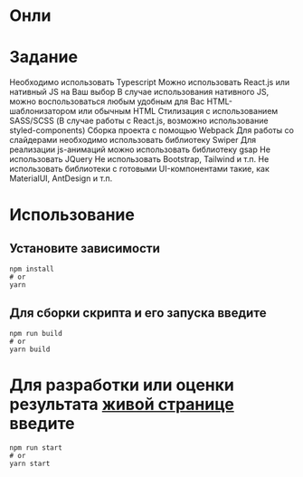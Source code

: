 # Онли
# Задание
Необходимо использовать Typescript
Можно использовать React.js или нативный JS на Ваш выбор
В случае использования нативного JS, можно воспользоваться любым удобным для Вас HTML-шаблонизатором или обычным HTML
Стилизация с использованием SASS/SCSS (В случае работы с React.js, возможно использование styled-components)
Сборка проекта с помощью Webpack
Для работы со слайдерами необходимо использовать библиотеку Swiper
Для реализации js-анимаций можно использовать библиотеку gsap
Не использовать JQuery
Не использовать Bootstrap, Tailwind и т.п.
Не использовать библиотеки с готовыми UI-компонентами такие, как MaterialUI, AntDesign и т.п.

# Использование
## Установите зависимости
```
npm install
# or
yarn
```
## Для сборки скрипта и его запуска введите
```
npm run build
# or
yarn build
```
# Для разработки или оценки результата [живой странице](http://localhost:3000/) введите
```
npm run start
# or
yarn start
```
